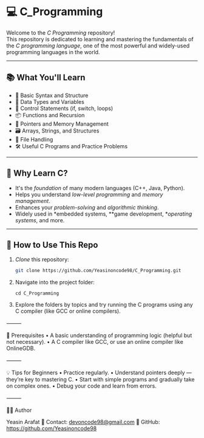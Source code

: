 # 💻 C_Programming

Welcome to the *C Programming* repository!  
This repository is dedicated to learning and mastering the fundamentals of the *C programming language*, one of the most powerful and widely-used programming languages in the world.

---

## 📚 What You'll Learn

- 🧠 Basic Syntax and Structure  
- 🔢 Data Types and Variables  
- 🔁 Control Statements (if, switch, loops)  
- 📦 Functions and Recursion  
- 🧮 Pointers and Memory Management  
- 🗃 Arrays, Strings, and Structures  
- 📂 File Handling  
- 🛠 Useful C Programs and Practice Problems  

---

## 🚀 Why Learn C?

- It's the *foundation* of many modern languages (C++, Java, Python).  
- Helps you understand *low-level programming* and *memory management*.  
- Enhances your *problem-solving* and *algorithmic thinking*.  
- Widely used in *embedded systems, **game development, **operating systems*, and more.  

---

## 🧰 How to Use This Repo

1. *Clone* this repository:
   ```bash
   git clone https://github.com/Yeasinoncode98/C_Programming.git
   
2.	Navigate into the project folder:

        cd C_Programming

3.	Explore the folders by topics and try running the C programs using any C compiler (like GCC or online compilers).

⸻

📝 Prerequisites
	•	A basic understanding of programming logic (helpful but not necessary).
	•	A C compiler like GCC, or use an online compiler like OnlineGDB.

⸻

💡 Tips for Beginners
	•	Practice regularly.
	•	Understand pointers deeply — they’re key to mastering C.
	•	Start with simple programs and gradually take on complex ones.
	•	Debug your code and learn from errors.

⸻

👨‍💻 Author

Yeasin Arafat
📧 Contact: devoncode98@gmail.com
🔗 GitHub: https://github.com/Yeasinoncode98
   
